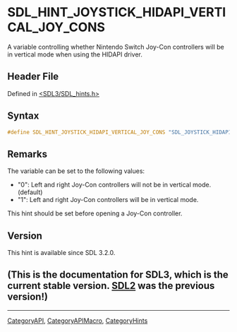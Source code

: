 # SDL_HINT_JOYSTICK_HIDAPI_VERTICAL_JOY_CONS

A variable controlling whether Nintendo Switch Joy-Con controllers will be in vertical mode when using the HIDAPI driver.

## Header File

Defined in [<SDL3/SDL_hints.h>](https://github.com/libsdl-org/SDL/blob/main/include/SDL3/SDL_hints.h)

## Syntax

```c
#define SDL_HINT_JOYSTICK_HIDAPI_VERTICAL_JOY_CONS "SDL_JOYSTICK_HIDAPI_VERTICAL_JOY_CONS"
```

## Remarks

The variable can be set to the following values:

- "0": Left and right Joy-Con controllers will not be in vertical mode.
  (default)
- "1": Left and right Joy-Con controllers will be in vertical mode.

This hint should be set before opening a Joy-Con controller.

## Version

This hint is available since SDL 3.2.0.

## (This is the documentation for SDL3, which is the current stable version. [SDL2](https://wiki.libsdl.org/SDL2/) was the previous version!)



----
[CategoryAPI](CategoryAPI), [CategoryAPIMacro](CategoryAPIMacro), [CategoryHints](CategoryHints)

